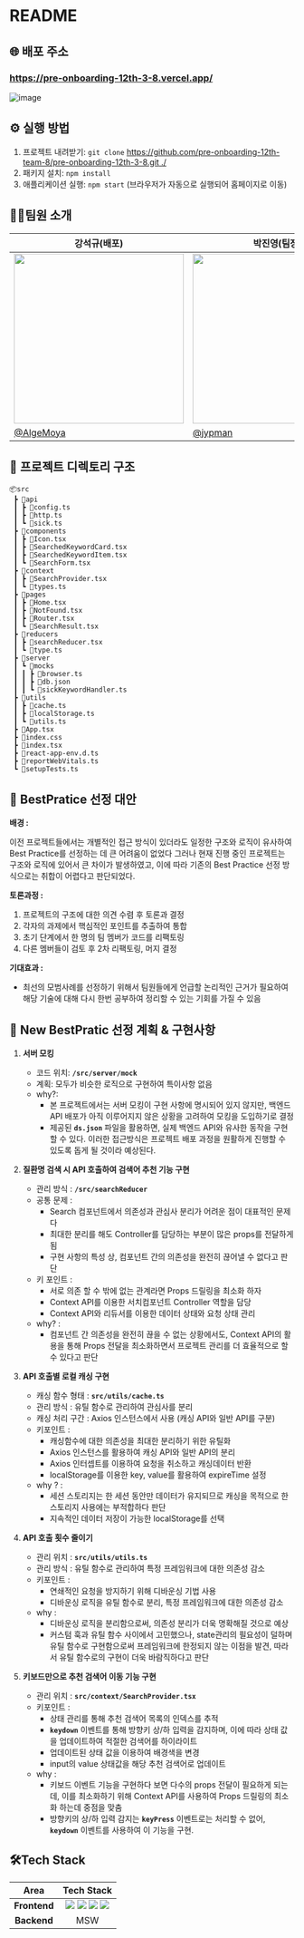 # README
## 🌐 배포 주소
### https://pre-onboarding-12th-3-8.vercel.app/
![image](https://github.com/Minsoek96/pre-onboarding-12th-3-8/assets/125581005/19a3062a-5d14-44b5-bdeb-852b9ed9ceb7)



## ⚙ 실행 방법

1. 프로젝트 내려받기: `git clone` [https://github.com/pre-onboarding-12th-team-8/pre-onboarding-12th-3-8.git ./](https://github.com/pre-onboarding-12th-team-8/pre-onboarding-12th-3-8.git) 
2. 패키지 설치: `npm install`
3. 애플리케이션 실행: `npm start` (브라우저가 자동으로 실행되어 홈페이지로 이동)


## 🙋‍♂️팀원 소개

| 강석규(배포) | 박진영(팀장) | 백민석(서기) |
| --- | --- | --- |
| <img src="https://avatars.githubusercontent.com/u/8746067?v=4.png" width="300" height="300"/> | <img src="https://avatars.githubusercontent.com/u/69949824?v=4.png" width="300" height="300"/> | <img src="https://avatars.githubusercontent.com/u/125581005?s=64&v=4" width="300" height="300"/> |
| [@AlgeMoya](https://github.com/AlgeMoya) | [@jypman](https://github.com/orgs/pre-onboarding-12th-team-8/people/jypman) | [@Minsoek96](https://github.com/Minsoek96?tab=repositories) |


## 📁 프로젝트 디렉토리 구조
```
📦src
 ┣ 📂api
 ┃ ┣ 📜config.ts
 ┃ ┣ 📜http.ts
 ┃ ┗ 📜sick.ts
 ┣ 📂components
 ┃ ┣ 📜Icon.tsx
 ┃ ┣ 📜SearchedKeywordCard.tsx
 ┃ ┣ 📜SearchedKeywordItem.tsx
 ┃ ┗ 📜SearchForm.tsx
 ┣ 📂context
 ┃ ┣ 📜SearchProvider.tsx
 ┃ ┗ 📜types.ts
 ┣ 📂pages
 ┃ ┣ 📜Home.tsx
 ┃ ┣ 📜NotFound.tsx
 ┃ ┣ 📜Router.tsx
 ┃ ┗ 📜SearchResult.tsx
 ┣ 📂reducers
 ┃ ┣ 📜searchReducer.tsx
 ┃ ┗ 📜type.ts
 ┣ 📂server
 ┃ ┗ 📂mocks
 ┃ ┃ ┣ 📜browser.ts
 ┃ ┃ ┣ 📜db.json
 ┃ ┃ ┗ 📜sickKeywordHandler.ts
 ┣ 📂utils
 ┃ ┣ 📜cache.ts
 ┃ ┣ 📜localStorage.ts
 ┃ ┗ 📜utils.ts
 ┣ 📜App.tsx
 ┣ 📜index.css
 ┣ 📜index.tsx
 ┣ 📜react-app-env.d.ts
 ┣ 📜reportWebVitals.ts
 ┗ 📜setupTests.ts
```

## 🚫 BestPratice 선정 대안

**배경 :**

이전 프로젝트들에서는 개별적인 접근 방식이 있더라도 일정한 구조와 로직이 유사하여 Best Practice를 선정하는 데 큰 어려움이 없었다 
그러나 현재 진행 중인 프로젝트는 구조와 로직에 있어서 큰 차이가 발생하였고, 이에 따라 
기존의 Best Practice 선정 방식으로는 취합이 어렵다고 판단되었다.

**토론과정 :**
1. 프로젝트의 구조에 대한 의견 수렴 후 토론과 결정
2. 각자의 과제에서 핵심적인 포인트를 추출하여 통합
3. 초기 단계에서 한 명의 팀 멤버가 코드를 리팩토링
4. 다른 멤버들이 검토 후 2차 리팩토링, 머지 결정

**기대효과 :**

- 최선의 모범사례를 선정하기 위해서 팀원들에게 언급할 논리적인 근거가 필요하여 해당 기술에 대해 다시 한번 공부하여 정리할 수 있는 기회를 가질 수 있음

## 💪 New BestPratic 선정 계획 & 구현사항

1. **서버 모킹**
    - 코드 위치: **`/src/server/mock`**
    - 계획: 모두가 비슷한 로직으로 구현하여 특이사항 없음
    - why?:
        - 본 프로젝트에서는 서버 모킹이 구현 사항에 명시되어 있지 않지만, 백엔드 API 배포가 아직 이루어지지 않은 상황을 고려하여 모킹을 도입하기로 결정
        - 제공된 **`ds.json`** 파일을 활용하면, 실제 백엔드 API와 유사한 동작을 구현할 수 있다. 이러한 접근방식은 프로젝트 배포 과정을 원활하게 진행할 수 있도록 돕게 될 것이라 예상된다.


2. **질환명 검색 시 API 호출하여 검색어 추천 기능 구현**
    - 관리 방식 : **`/src/searchReducer`**
    - 공통 문제 :
        - Search 컴포넌트에서 의존성과 관심사 분리가 어려운 점이 대표적인 문제다
        - 최대한 분리를 해도 Controller를 담당하는 부분이 많은 props를 전달하게됨
        - 구현 사항의 특성 상, 컴포넌트 간의 의존성을 완전히 끊어낼 수 없다고 판단
    - 키 포인트 :
        - 서로 의존 할 수 밖에 없는 관계라면 Props 드릴링을 최소화 하자
        - Context API를 이용한 서치컴포넌트 Controller 역할을 담당
        - Context API와 리듀서를 이용한 데이터 상태와 요청 상태 관리
    - why? :
        - 컴포넌트 간 의존성을 완전히 끊을 수 없는 상황에서도, Context API의 활용을 통해 Props 전달을 최소화하면서 프로젝트 관리를 더 효율적으로 할 수 있다고 판단


3. **API 호출별 로컬 캐싱 구현**
    - 캐싱 함수 형태 : **`src/utils/cache.ts`**
    - 관리 방식  :  유틸 함수로 관리하여 관심사를 분리
    - 캐싱 처리 구간 :  Axios 인스턴스에서 사용 (캐싱 API와 일반 API를 구분)
    - 키포인트  :
        - 캐싱함수에 대한 의존성을 최대한 분리하기 위한 유틸화
        - Axios 인스턴스를 활용하여 캐싱 API와 일반 API의 분리
        - Axios 인터셉트를 이용하여 요청을 취소하고 캐싱데이터 반환
        - localStorage를 이용한 key, value를 활용하여 expireTime 설정
    - why ? :
        - 세션 스토리지는 한 세션 동안만 데이터가 유지되므로 캐싱을 목적으로 한 스토리지 사용에는 부적합하다 판단
        - 지속적인 데이터 저장이 가능한 localStorage를 선택


4. **API 호출 횟수 줄이기**
    - 관리 위치 : **`src/utils/utils.ts`**
    - 관리 방식 : 유틸 함수로 관리하여 특정 프레임워크에 대한 의존성 감소
    - 키포인트  :
        - 연쇄적인 요청을 방지하기 위해 디바운싱 기법 사용
        - 디바운싱 로직을 유틸 함수로 분리, 특정 프레임워크에 대한 의존성 감소
    - why :
        - 디바운싱 로직을 분리함으로써, 의존성 분리가 더욱 명확해질 것으로 예상
        - 커스텀 훅과 유틸 함수 사이에서 고민했으나, state관리의 필요성이 덜하며 유틸 함수로 구현함으로써 프레임워크에 한정되지 않는 이점을 발견, 따라서 유틸 함수로의 구현이 더욱 바람직하다고 판단


5. **키보드만으로 추천 검색어 이동 기능 구현**
    - 관리 위치 : **`src/context/SearchProvider.tsx`**
    - 키포인트 :
        - 상태 관리를 통해 추천 검색어 목록의 인덱스를 추적
        - **`keydown`** 이벤트를 통해 방향키 상/하 입력을 감지하며, 이에 따라 상태 값을 업데이트하여 적절한 검색어를 하이라이트
        - 업데이트된 상태 값을 이용하여 배경색을 변경
        - input의 value 상태값을 해당 추천 검색어로 업데이트
    - why :
        - 키보드 이벤트 기능을 구현하다 보면 다수의 props 전달이 필요하게 되는데, 이를 최소화하기 위해 Context API를 사용하여 Props 드릴링의 최소화 하는데 중점을 맞춤
        - 방향키의 상/하 입력 감지는 **`keyPress`** 이벤트로는 처리할 수 없어, **`keydown`** 이벤트를 사용하여 이 기능을 구현.

## 🛠Tech Stack
<div>

Area| Tech Stack|
:--------:|:------------------------------:|
**Frontend** | <img src="https://img.shields.io/badge/react-61DAFB?style=for-the-badge&logo=react&logoColor=black"> <img src="https://img.shields.io/badge/React Router-CA4245.svg?&style=for-the-badge&logo=reactrouter&logoColor=white"> <img src="https://img.shields.io/badge/Axios-5A29E4.svg?&style=for-the-badge&logo=axios&logoColor=white"> <img src="https://img.shields.io/badge/styledcomponents-DB7093.svg?&style=for-the-badge&logo=styledcomponents&logoColor=white">
**Backend** | MSW
</div>

